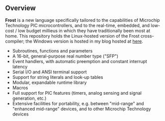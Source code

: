 ## Overview

**Frost** is a new language specifically tailored to the capabilities of Microchip Technology PIC microcontrollers, and to the real-time, embedded, and low-cost / low budget millieus in which they have traditionally been most at home. This repository holds the Linux-hosted version of the Frost cross-compiler; the Windows version is hosted in my blog hosted at [here](http://beauscode.blogspot.com/2013/02/language-and-development-tool-for.html).

* Subroutines, functions and parameters    
* A 16-bit, general-purpose real number type ("SFP")    
* Event handlers, with automatic preemption and constant interrupt latency 
* Serial I/O and ANSI terminal support   
* Support for string literals and look-up tables  
* Modular, expandable runtime library 
* Macros  
* Full support for PIC features (timers, analog sensing and signal generation, etc.) 
 * Extensive facilities for portability, e.g. between "mid-range" and "enhanced mid-range" devices, and to other Microchip Technology devices 



